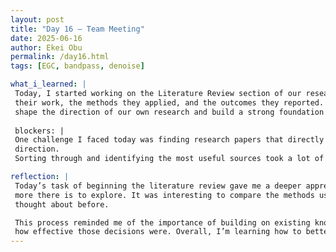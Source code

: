 ```yaml
---
layout: post
title: "Day 16 – Team Meeting"
date: 2025-06-16
author: Ekei Obu 
permalink: /day16.html
tags: [EGC, bandpass, denoise]

what_i_learned: |
 Today, I started working on the Literature Review section of our research paper. My focus was to explore what has already been done in the area related to our project. I reviewed existing studies to understand the scope of 
 their work, the methods they applied, and the outcomes they reported. This helped me identify gaps in current research and gave me insight into which approaches have been most effective. The review process is helping me 
 shape the direction of our own research and build a strong foundation for our methodology.
  
 blockers: |
 One challenge I faced today was finding research papers that directly align with our specific project focus. While there’s a lot of information available, not all of it is relevant or detailed enough to support our 
 direction. 
 Sorting through and identifying the most useful sources took a lot of time, which slowed down my progress on summarizing key findings. 

reflection: |
 Today’s task of beginning the literature review gave me a deeper appreciation for the research process. As I read through different studies, I started to see how much work has already been done in the field but also how much 
 more there is to explore. It was interesting to compare the methods used by other researchers and the results they arrived at. Some approaches were similar to what we’re considering, while others offered new ideas I hadn’t 
 thought about before.

 This process reminded me of the importance of building on existing knowledge rather than starting from scratch. It also challenged me to think critically, asking not just what they did, but why they chose certain methods and 
 how effective those decisions were. Overall, I’m learning how to better position our project within the larger research conversation and contribute something meaningful.
---
```


